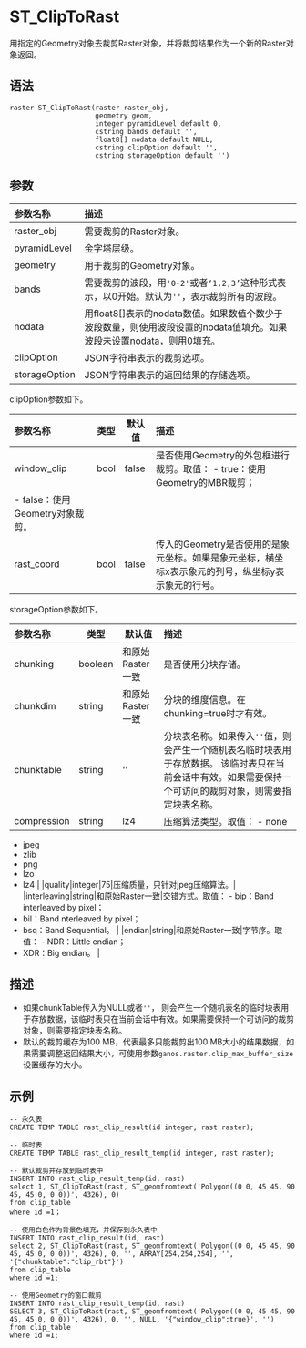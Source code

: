 # ST\_ClipToRast

用指定的Geometry对象去裁剪Raster对象，并将裁剪结果作为一个新的Raster对象返回。

## 语法

```
raster ST_ClipToRast(raster raster_obj,
                     geometry geom,
                     integer pyramidLevel default 0,
                     cstring bands default '',
                     float8[] nodata default NULL,
                     cstring clipOption default '',
                     cstring storageOption default '')
```

## 参数

|参数名称|描述|
|:---|:-|
|raster\_obj|需要裁剪的Raster对象。|
|pyramidLevel|金字塔层级。|
|geometry|用于裁剪的Geometry对象。|
|bands|需要裁剪的波段，用`'0-2'`或者`‘1,2,3’`这种形式表示，以0开始。默认为`''`，表示裁剪所有的波段。|
|nodata|用float8\[\]表示的nodata数值。如果数值个数少于波段数量，则使用波段设置的nodata值填充。如果波段未设置nodata，则用0填充。|
|clipOption|JSON字符串表示的裁剪选项。|
|storageOption|JSON字符串表示的返回结果的存储选项。|

clipOption参数如下。

|参数名称|类型|默认值|描述|
|:---|--|---|:-|
|window\_clip|bool|false|是否使用Geometry的外包框进行裁剪。取值： -   true：使用Geometry的MBR裁剪；
-   false：使用Geometry对象裁剪。 |
|rast\_coord|bool|false|传入的Geometry是否使用的是象元坐标。如果是象元坐标，横坐标x表示象元的列号，纵坐标y表示象元的行号。|

storageOption参数如下。

|参数名称|类型|默认值|描述|
|:---|--|---|:-|
|chunking|boolean|和原始Raster一致|是否使用分块存储。|
|chunkdim|string|和原始Raster一致|分块的维度信息。在chunking=true时才有效。|
|chunktable|string|''|分块表名称。如果传入`''`值，则会产生一个随机表名临时块表用于存放数据。 该临时表只在当前会话中有效。如果需要保持一个可访问的裁剪对象，则需要指定块表名称。|
|compression|string|lz4|压缩算法类型。取值： -   none
-   jpeg
-   zlib
-   png
-   lzo
-   lz4 |
|quality|integer|75|压缩质量，只针对jpeg压缩算法。|
|interleaving|string|和原始Raster一致|交错方式。取值： -   bip：Band interleaved by pixel；
-   bil：Band nterleaved by pixel；
-   bsq：Band Sequential。 |
|endian|string|和原始Raster一致|字节序。取值： -   NDR：Little endian；
-   XDR：Big endian。 |

## 描述

-   如果chunkTable传入为NULL或者`''`， 则会产生一个随机表名的临时块表用于存放数据，该临时表只在当前会话中有效。如果需要保持一个可访问的裁剪对象，则需要指定块表名称。
-   默认的裁剪缓存为100 MB，代表最多只能裁剪出100 MB大小的结果数据，如果需要调整返回结果大小，可使用参数`ganos.raster.clip_max_buffer_size`设置缓存的大小。

## 示例

```
-- 永久表
CREATE TEMP TABLE rast_clip_result(id integer, rast raster);

-- 临时表
CREATE TEMP TABLE rast_clip_result_temp(id integer, rast raster);

-- 默认裁剪并存放到临时表中
INSERT INTO rast_clip_result_temp(id, rast) 
select 1, ST_ClipToRast(rast, ST_geomfromtext('Polygon((0 0, 45 45, 90 45, 45 0, 0 0))', 4326), 0) 
from clip_table 
where id =1；

-- 使用白色作为背景色填充，并保存到永久表中
INSERT INTO rast_clip_result(id, rast) 
select 2, ST_ClipToRast(rast, ST_geomfromtext('Polygon((0 0, 45 45, 90 45, 45 0, 0 0))', 4326), 0, '', ARRAY[254,254,254], '', '{"chunktable":"clip_rbt"}') 
from clip_table 
where id =1;

-- 使用Geometry的窗口裁剪
INSERT INTO rast_clip_result_temp(id, rast) 
SELECT 3, ST_ClipToRast(rast, ST_geomfromtext('Polygon((0 0, 45 45, 90 45, 45 0, 0 0))', 4326), 0, '', NULL, '{"window_clip":true}', '') 
from clip_table 
where id =1;
```

